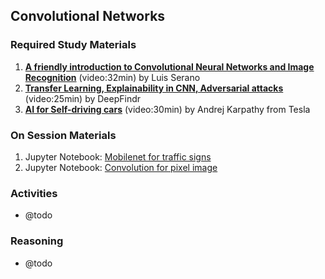 ## Convolutional Networks

### Required Study Materials
1. **[A friendly introduction to Convolutional Neural Networks and Image Recognition](https://www.youtube.com/watch?v=2-Ol7ZB0MmU)** (video:32min) by Luis Serano 
2. **[Transfer Learning, Explainability in CNN, Adversarial attacks](https://www.youtube.com/watch?v=PCIGOK7WqEg)** (video:25min) by DeepFindr
3. **[AI for Self-driving cars](https://www.youtube.com/watch?v=hx7BXih7zx8)** (video:30min) by Andrej Karpathy from Tesla

### On Session Materials
1. Jupyter Notebook: [Mobilenet for traffic signs](/on-session/06-Convolutional_network/Mobilenet_for_traffic_signs.ipynb)
3. Jupyter Notebook: [Convolution for pixel image](/on-session/06-Convolutional_network/Convolution_1.ipynb)

### Activities
* @todo
  
### Reasoning
* @todo
